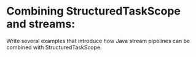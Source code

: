 # Combining StructuredTaskScope and streams:
Write several examples that introduce how Java stream pipelines can be combined with StructuredTaskScope. 